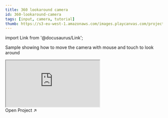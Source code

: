 ```yaml
---
title: 360 lookaround camera
id: 360-lookaround-camera
tags: [input, camera, tutorial]
thumb: https://s3-eu-west-1.amazonaws.com/images.playcanvas.com/projects/12/438216/3B51C6-image-75.jpg
---
```


import Link from '@docusaurus/Link';

Sample showing how to move the camera with mouse and touch to look around

<div className="iframe-container">
    <iframe src="https://playcanv.as/p/TMrb4ucs/" title="360 lookaround camera" allow="camera; microphone; xr-spatial-tracking; fullscreen" allowfullscreen></iframe>
</div>

<Link to='https://playcanvas.com/project/438216/'>Open Project ↗</Link>
